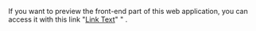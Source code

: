 If you want to preview the front-end part of this web application, you can access it with this link "[Link Text](https://students-consultant-info.web.app)"
" .
